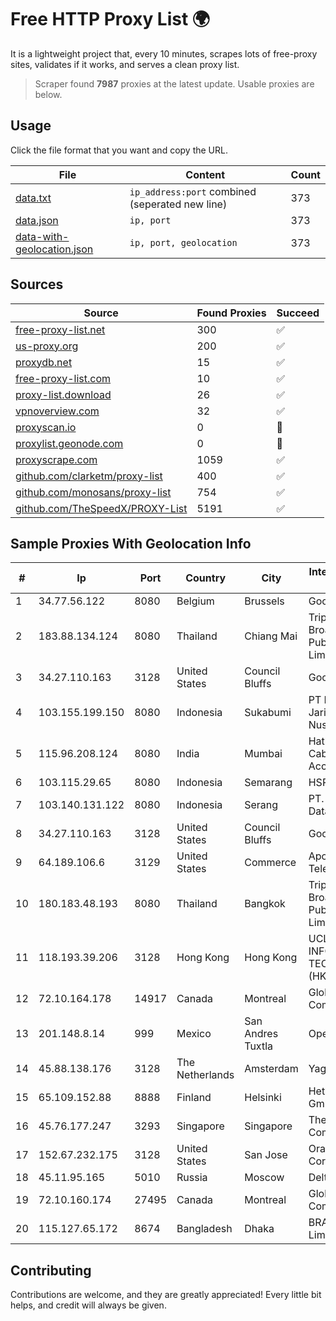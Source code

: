 
# Free HTTP Proxy List 🌍

It is a lightweight project that, every 10 minutes, scrapes lots of free-proxy sites, validates if it works, and serves a clean proxy list.


> Scraper found **7987** proxies at the latest update. Usable proxies are below.

## Usage

Click the file format that you want and copy the URL.


|File|Content|Count|
|----|-------|-----|
|[data.txt](https://raw.githubusercontent.com/themiralay/Proxy-List-World/master/data.txt)|`ip_address:port` combined (seperated new line)|373|
|[data.json](https://raw.githubusercontent.com/themiralay/Proxy-List-World/master/data.json)|`ip, port`|373|
|[data-with-geolocation.json](https://raw.githubusercontent.com/themiralay/Proxy-List-World/master/data-with-geolocation.json)|`ip, port, geolocation`|373|

## Sources

|Source|Found Proxies|Succeed|
|------|-------------|-------|
|[free-proxy-list.net](https://free-proxy-list.net)|300|✅|
|[us-proxy.org](https://www.us-proxy.org)|200|✅|
|[proxydb.net](http://proxydb.net)|15|✅|
|[free-proxy-list.com](https://free-proxy-list.com/?page=&port=&type%5B%5D=http&type%5B%5D=https&up_time=0&search=Search)|10|✅|
|[proxy-list.download](https://www.proxy-list.download/HTTP)|26|✅|
|[vpnoverview.com](https://vpnoverview.com/privacy/anonymous-browsing/free-proxy-servers)|32|✅|
|[proxyscan.io](https://www.proxyscan.io)|0|🚫|
|[proxylist.geonode.com](https://proxylist.geonode.com/api/proxy-list?limit=300&page=1&sort_by=lastChecked&sort_type=desc&protocols=http,https)|0|🚫|
|[proxyscrape.com](https://api.proxyscrape.com/v2/?request=displayproxies&protocol=http&timeout=10000&country=all&ssl=all&anonymity=all)|1059|✅|
|[github.com/clarketm/proxy-list](https://raw.githubusercontent.com/clarketm/proxy-list/master/proxy-list-raw.txt)|400|✅|
|[github.com/monosans/proxy-list](https://raw.githubusercontent.com/monosans/proxy-list/main/proxies/http.txt)|754|✅|
|[github.com/TheSpeedX/PROXY-List](https://raw.githubusercontent.com/TheSpeedX/PROXY-List/master/http.txt)|5191|✅|


## Sample Proxies With Geolocation Info

|#|Ip|Port|Country|City|Internet Service Provider|
|-|--|----|-------|----|-------------------------|
|1|34.77.56.122|8080|Belgium|Brussels|Google LLC|
|2|183.88.134.124|8080|Thailand|Chiang Mai|Triple T Broadband Public Company Limited|
|3|34.27.110.163|3128|United States|Council Bluffs|Google LLC|
|4|103.155.199.150|8080|Indonesia|Sukabumi|PT Lintas Jaringan Nusantara|
|5|115.96.208.124|8080|India|Mumbai|Hathway IP over Cable Internet Access|
|6|103.115.29.65|8080|Indonesia|Semarang|HSPNET|
|7|103.140.131.122|8080|Indonesia|Serang|PT. Mitra Media Data|
|8|34.27.110.163|3128|United States|Council Bluffs|Google LLC|
|9|64.189.106.6|3129|United States|Commerce|Apogee Telecom Inc.|
|10|180.183.48.193|8080|Thailand|Bangkok|Triple T Broadband Public Company Limited|
|11|118.193.39.206|3128|Hong Kong|Hong Kong|UCLOUD INFORMATION TECHNOLOGY (HK) LIMITED|
|12|72.10.164.178|14917|Canada|Montreal|GloboTech Communications|
|13|201.148.8.14|999|Mexico|San Andres Tuxtla|Operbes|
|14|45.88.138.176|3128|The Netherlands|Amsterdam|Yaglom Labs Ltd|
|15|65.109.152.88|8888|Finland|Helsinki|Hetzner Online GmbH|
|16|45.76.177.247|3293|Singapore|Singapore|The Constant Company|
|17|152.67.232.175|3128|United States|San Jose|Oracle Corporation|
|18|45.11.95.165|5010|Russia|Moscow|Delta Ltd|
|19|72.10.160.174|27495|Canada|Montreal|GloboTech Communications|
|20|115.127.65.172|8674|Bangladesh|Dhaka|BRACNet Limited|



## Contributing

Contributions are welcome, and they are greatly appreciated! Every
little bit helps, and credit will always be given.

